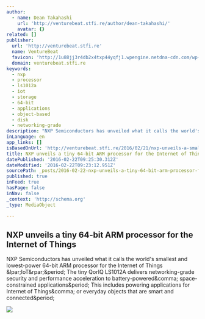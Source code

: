 ```yaml
---
author:
  - name: Dean Takahashi
    url: 'http://venturebeat.stfi.re/author/dean-takahashi/'
    avatar: {}
related: []
publisher:
  url: 'http://venturebeat.stfi.re'
  name: VentureBeat
  favicon: 'http://1u88jj3r4db2x4txp44yqfj1.wpengine.netdna-cdn.com/wp-content/themes/vbnews/img/favicon.ico'
  domain: venturebeat.stfi.re
keywords:
  - nxp
  - processor
  - ls1012a
  - iot
  - storage
  - 64-bit
  - applications
  - object-based
  - disk
  - networking-grade
description: "NXP Semiconductors has unveiled what it calls the world's smallest and lowest-power 64-bit ARM processor for the Internet of Things (IoT). The tiny QorIQ LS1012A delivers networking-grade security and performance acceleration to battery-powered, space-constrained applications. This includes powering applications for Internet of Things, or everyday objects that are smart and connected."
inLanguage: en
app_links: []
isBasedOnUrl: 'http://venturebeat.stfi.re/2016/02/21/nxp-unveils-a-small-and-tiny-64-bit-arm-processor-for-the-internet-of-things/?sf=rpjyeb'
title: NXP unveils a tiny 64-bit ARM processor for the Internet of Things
datePublished: '2016-02-22T09:25:30.312Z'
dateModified: '2016-02-22T09:23:12.951Z'
sourcePath: _posts/2016-02-22-nxp-unveils-a-tiny-64-bit-arm-processor-for-the-internet-of.md
published: true
inFeed: true
hasPage: false
inNav: false
_context: 'http://schema.org'
_type: MediaObject

---
```

<article style=""><h1>NXP unveils a tiny 64-bit ARM processor for the Internet of Things</h1><p>NXP Semiconductors has unveiled what it calls the world's smallest and lowest-power 64-bit ARM processor for the Internet of Things &amp;lpar;IoT&amp;rpar;&amp;period; The tiny QorIQ LS1012A delivers networking-grade security and performance acceleration to battery-powered&amp;comma; space-constrained applications&amp;period; This includes powering applications for Internet of Things&amp;comma; or everyday objects that are smart and connected&amp;period;</p><img src="http://1u88jj3r4db2x4txp44yqfj1.wpengine.netdna-cdn.com/wp-content/uploads/2016/02/nxp-780x466.jpg" /></article>